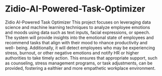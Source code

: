 # Zidio-AI-Powered-Task-Optimizer

Zidio AI-Powered Task Optimizer This project focuses on leveraging data science and machine learning techniques to analyze employee emotions and moods using data such as text inputs, facial expressions, or speech. The system will provide insights into the emotional state of employees and recommend tasks that align with their mood to  nhance productivity and well- being. Additionally, it will detect employees who may be experiencing stress, burnout, or other negative emotions and notify HR or higher authorities to take timely action. This ensures that appropriate support, such as counseling, stress management programs, or task adjustments, can be provided, fostering a ealthier and more empathetic workplace environment.
